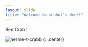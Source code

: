 ```yaml
---
layout: slide
title: "Welcome to shahul's deck!"
---
```


Red Crab !

![herme-t-crabb](https://octodex.github.com/images/herme-t-crabb.png)
{: .center}
